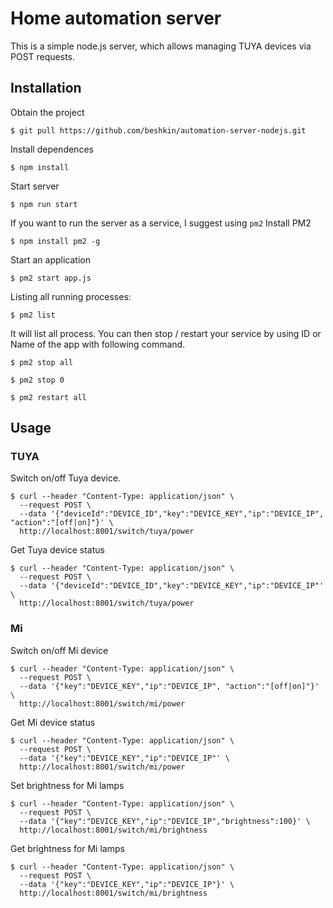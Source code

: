 # Home automation server

This is a simple node.js server, which allows managing TUYA devices via POST requests.
## Installation
Obtain the project
```shell script
$ git pull https://github.com/beshkin/automation-server-nodejs.git
```
Install dependences
```shell script
$ npm install
```
Start server
```shell script
$ npm run start
```
If you want to run the server as a service, I suggest using ``pm2``
Install PM2

```shell script
$ npm install pm2 -g
```
Start an application

```shell script
$ pm2 start app.js
```

Listing all running processes:

```shell script
$ pm2 list
```
It will list all process. You can then stop / restart your service by using ID or Name of the app with following command.

```shell script
$ pm2 stop all
```
```shell script
$ pm2 stop 0
```
```shell script
$ pm2 restart all
```

## Usage
### TUYA
Switch on/off Tuya device.
```shell script
$ curl --header "Content-Type: application/json" \
  --request POST \
  --data '{"deviceId":"DEVICE_ID","key":"DEVICE_KEY","ip":"DEVICE_IP", "action":"[off|on]"}' \
  http://localhost:8001/switch/tuya/power
```

Get Tuya device status
```shell script
$ curl --header "Content-Type: application/json" \
  --request POST \
  --data '{"deviceId":"DEVICE_ID","key":"DEVICE_KEY","ip":"DEVICE_IP"' \
  http://localhost:8001/switch/tuya/power
```

### Mi
Switch on/off Mi device
```shell script
$ curl --header "Content-Type: application/json" \
  --request POST \
  --data '{"key":"DEVICE_KEY","ip":"DEVICE_IP", "action":"[off|on]"}' \
  http://localhost:8001/switch/mi/power
```
Get Mi device status
```shell script
$ curl --header "Content-Type: application/json" \
  --request POST \
  --data '{"key":"DEVICE_KEY","ip":"DEVICE_IP"' \
  http://localhost:8001/switch/mi/power
```
Set brightness for Mi lamps
```shell script
$ curl --header "Content-Type: application/json" \
  --request POST \
  --data '{"key":"DEVICE_KEY","ip":"DEVICE_IP","brightness":100}' \ 
  http://localhost:8001/switch/mi/brightness
```
Get brightness for Mi lamps
```shell script
$ curl --header "Content-Type: application/json" \
  --request POST \
  --data '{"key":"DEVICE_KEY","ip":"DEVICE_IP"}' \ 
  http://localhost:8001/switch/mi/brightness
```